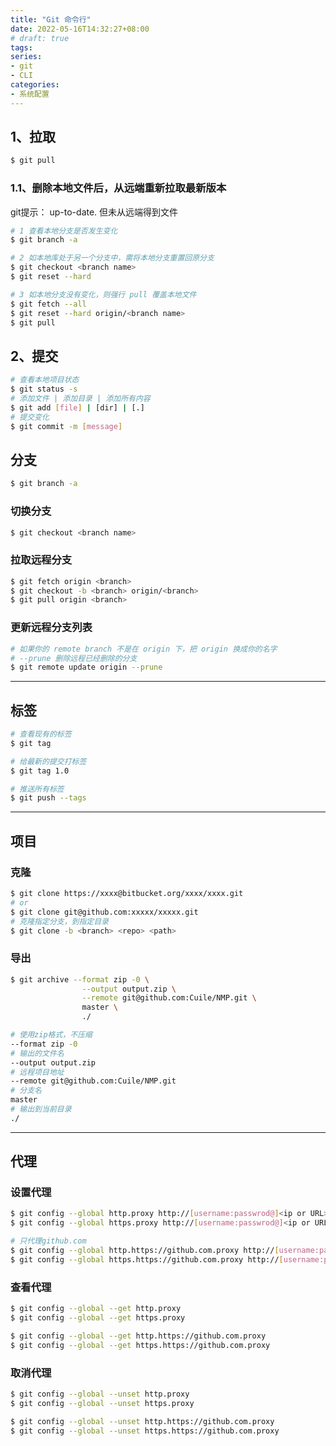 ```yaml
---
title: "Git 命令行"
date: 2022-05-16T14:32:27+08:00
# draft: true
tags:
series:
- git
- CLI
categories:
- 系统配置
---
```


## 1、拉取

```bash
$ git pull
```

### 1.1、删除本地文件后，从远端重新拉取最新版本

git提示： up-to-date. 但未从远端得到文件

```bash
# 1 查看本地分支是否发生变化
$ git branch -a

# 2 如本地库处于另一个分支中，需将本地分支重置回原分支
$ git checkout <branch name>
$ git reset --hard

# 3 如本地分支没有变化，则强行 pull 覆盖本地文件
$ git fetch --all
$ git reset --hard origin/<branch name>
$ git pull
```

## 2、提交

```bash
# 查看本地项目状态
$ git status -s
# 添加文件 | 添加目录 | 添加所有内容
$ git add [file] | [dir] | [.]
# 提交变化
$ git commit -m [message]
```


## 分支

```bash
$ git branch -a
```

### 切换分支

```bash
$ git checkout <branch name>
```

### 拉取远程分支

```bash
$ git fetch origin <branch>
$ git checkout -b <branch> origin/<branch>
$ git pull origin <branch>
```

### 更新远程分支列表

```bash
# 如果你的 remote branch 不是在 origin 下，把 origin 换成你的名字
# --prune 删除远程已经删除的分支
$ git remote update origin --prune
```

---

## 标签

```bash
# 查看现有的标签
$ git tag

# 给最新的提交打标签
$ git tag 1.0

# 推送所有标签
$ git push --tags
```

---

## 项目

### 克隆

```bash
$ git clone https://xxxx@bitbucket.org/xxxx/xxxx.git
# or 
$ git clone git@github.com:xxxxx/xxxxx.git
# 克隆指定分支，到指定目录
$ git clone -b <branch> <repo> <path>
```

### 导出

```bash
$ git archive --format zip -0 \
                --output output.zip \
                --remote git@github.com:Cuile/NMP.git \
                master \
                ./

# 使用zip格式，不压缩
--format zip -0
# 输出的文件名
--output output.zip
# 远程项目地址
--remote git@github.com:Cuile/NMP.git
# 分支名
master
# 输出到当前目录
./
```

---

## 代理

### 设置代理

```bash
$ git config --global http.proxy http://[username:passwrod@]<ip or URL>:port 
$ git config --global https.proxy http://[username:passwrod@]<ip or URL>:port

# 只代理github.com
$ git config --global http.https://github.com.proxy http://[username:passwrod@]<ip or URL>:port
$ git config --global https.https://github.com.proxy http://[username:passwrod@]<ip or URL>:port
```

### 查看代理

```bash
$ git config --global --get http.proxy
$ git config --global --get https.proxy

$ git config --global --get http.https://github.com.proxy
$ git config --global --get https.https://github.com.proxy
```

### 取消代理

```bash
$ git config --global --unset http.proxy
$ git config --global --unset https.proxy

$ git config --global --unset http.https://github.com.proxy
$ git config --global --unset https.https://github.com.proxy
```
